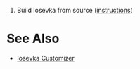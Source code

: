 1. Build Iosevka from source ([instructions](https://github.com/be5invis/Iosevka/blob/main/doc/custom-build.md#building-iosevka-from-source))

# See Also
* [Iosevka Customizer](https://typeof.net/Iosevka/customizer)
